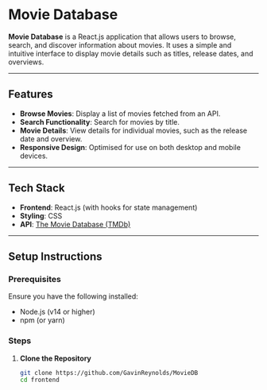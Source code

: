 # Movie Database

**Movie Database** is a React.js application that allows users to browse, search, and discover information about movies. It uses a simple and intuitive interface to display movie details such as titles, release dates, and overviews.

---

## Features

- **Browse Movies**: Display a list of movies fetched from an API.
- **Search Functionality**: Search for movies by title.
- **Movie Details**: View details for individual movies, such as the release date and overview.
- **Responsive Design**: Optimised for use on both desktop and mobile devices.

---

## Tech Stack

- **Frontend**: React.js (with hooks for state management)
- **Styling**: CSS
- **API**: [The Movie Database (TMDb)](https://www.themoviedb.org/)

---

## Setup Instructions

### Prerequisites

Ensure you have the following installed:

- Node.js (v14 or higher)
- npm (or yarn)

### Steps

1. **Clone the Repository**
   ```bash
   git clone https://github.com/GavinReynolds/MovieDB
   cd frontend
   ```
